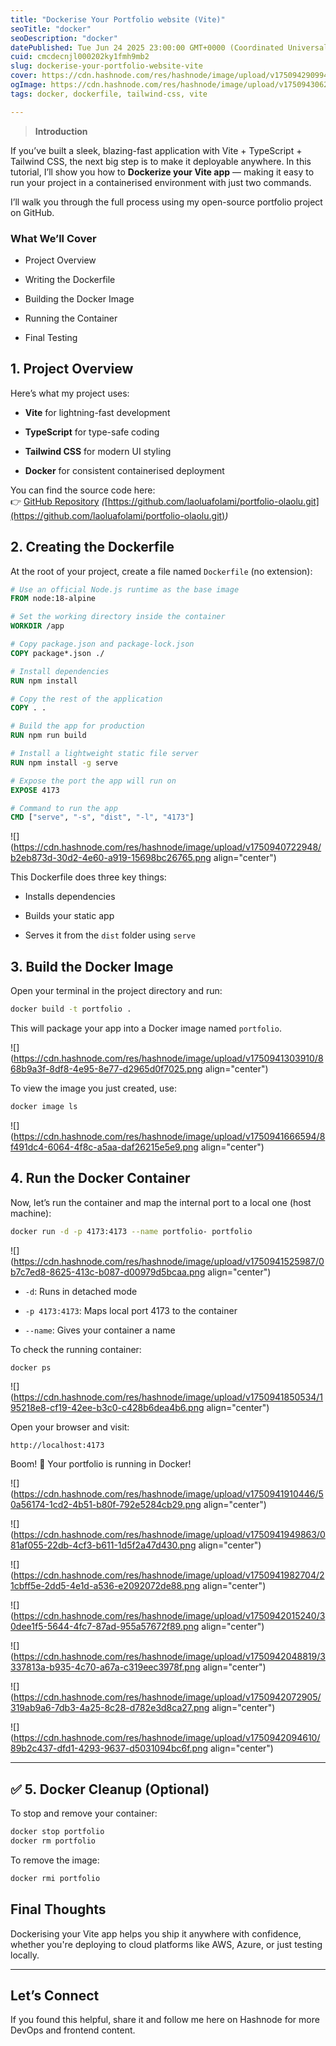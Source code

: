 ```yaml
---
title: "Dockerise Your Portfolio website (Vite)"
seoTitle: "docker"
seoDescription: "docker"
datePublished: Tue Jun 24 2025 23:00:00 GMT+0000 (Coordinated Universal Time)
cuid: cmcdecnjl000202ky1fmh9mb2
slug: dockerise-your-portfolio-website-vite
cover: https://cdn.hashnode.com/res/hashnode/image/upload/v1750942909943/0c6f62f2-feee-43ca-956f-0b456b4badfa.png
ogImage: https://cdn.hashnode.com/res/hashnode/image/upload/v1750943062951/f61cd887-9076-4060-b4d4-c58f0847facb.png
tags: docker, dockerfile, tailwind-css, vite

---
```


> **Introduction**

If you’ve built a sleek, blazing-fast application with Vite + TypeScript + Tailwind CSS, the next big step is to make it deployable anywhere. In this tutorial, I’ll show you how to **Dockerize your Vite app** — making it easy to run your project in a containerised environment with just two commands.

I’ll walk you through the full process using my open-source portfolio project on GitHub.

### What We’ll Cover

* Project Overview
    
* Writing the Dockerfile
    
* Building the Docker Image
    
* Running the Container
    
* Final Testing
    

## 1\. Project Overview

Here’s what my project uses:

* **Vite** for lightning-fast development
    
* **TypeScript** for type-safe coding
    
* **Tailwind CSS** for modern UI styling
    
* **Docker** for consistent containerised deployment
    

You can find the source code here:  
👉 [GitHub Repository](https://github.com/your-username/your-repo) *(*[https://github.com/laoluafolami/portfolio-olaolu.git](https://github.com/laoluafolami/portfolio-olaolu.git)*)*

## 2\. Creating the Dockerfile

At the root of your project, create a file named `Dockerfile` (no extension):

```dockerfile
# Use an official Node.js runtime as the base image
FROM node:18-alpine

# Set the working directory inside the container
WORKDIR /app

# Copy package.json and package-lock.json
COPY package*.json ./

# Install dependencies
RUN npm install

# Copy the rest of the application
COPY . .

# Build the app for production
RUN npm run build

# Install a lightweight static file server
RUN npm install -g serve

# Expose the port the app will run on
EXPOSE 4173

# Command to run the app
CMD ["serve", "-s", "dist", "-l", "4173"]
```

![](https://cdn.hashnode.com/res/hashnode/image/upload/v1750940722948/b2eb873d-30d2-4e60-a919-15698bc26765.png align="center")

This Dockerfile does three key things:

* Installs dependencies
    
* Builds your static app
    
* Serves it from the `dist` folder using `serve`
    

## 3\. Build the Docker Image

Open your terminal in the project directory and run:

```bash
docker build -t portfolio .
```

This will package your app into a Docker image named `portfolio`.

![](https://cdn.hashnode.com/res/hashnode/image/upload/v1750941303910/868b9a3f-8df8-4e95-8e77-d2965d0f7025.png align="center")

To view the image you just created, use:

```bash
docker image ls
```

![](https://cdn.hashnode.com/res/hashnode/image/upload/v1750941666594/8f491dc4-6064-4f8c-a5aa-daf26215e5e9.png align="center")

## 4\. Run the Docker Container

Now, let’s run the container and map the internal port to a local one (host machine):

```bash
docker run -d -p 4173:4173 --name portfolio- portfolio
```

![](https://cdn.hashnode.com/res/hashnode/image/upload/v1750941525987/0b7c7ed8-8625-413c-b087-d00979d5bcaa.png align="center")

* `-d`: Runs in detached mode
    
* `-p 4173:4173`: Maps local port 4173 to the container
    
* `--name`: Gives your container a name
    

To check the running container:

```bash
docker ps
```

![](https://cdn.hashnode.com/res/hashnode/image/upload/v1750941850534/195218e8-cf19-42ee-b3c0-c428b6dea4b6.png align="center")

Open your browser and visit:

```http
http://localhost:4173
```

Boom! 🎉 Your portfolio is running in Docker!

![](https://cdn.hashnode.com/res/hashnode/image/upload/v1750941910446/50a56174-1cd2-4b51-b80f-792e5284cb29.png align="center")

![](https://cdn.hashnode.com/res/hashnode/image/upload/v1750941949863/081af055-22db-4cf3-b611-1d5f2a47d430.png align="center")

![](https://cdn.hashnode.com/res/hashnode/image/upload/v1750941982704/21cbff5e-2dd5-4e1d-a536-e2092072de88.png align="center")

![](https://cdn.hashnode.com/res/hashnode/image/upload/v1750942015240/30dee1f5-5644-4fc7-87ad-955a57672f89.png align="center")

![](https://cdn.hashnode.com/res/hashnode/image/upload/v1750942048819/3337813a-b935-4c70-a67a-c319eec3978f.png align="center")

![](https://cdn.hashnode.com/res/hashnode/image/upload/v1750942072905/319ab9a6-7db3-4a25-8c28-d782e3d8ca27.png align="center")

![](https://cdn.hashnode.com/res/hashnode/image/upload/v1750942094610/89b2c437-dfd1-4293-9637-d5031094bc6f.png align="center")

---

## ✅ 5. Docker Cleanup (Optional)

To stop and remove your container:

```bash
docker stop portfolio
docker rm portfolio
```

To remove the image:

```bash
docker rmi portfolio
```

## Final Thoughts

Dockerising your Vite app helps you ship it anywhere with confidence, whether you're deploying to cloud platforms like AWS, Azure, or just testing locally.

---

## Let’s Connect

If you found this helpful, share it and follow me here on Hashnode for more DevOps and frontend content.